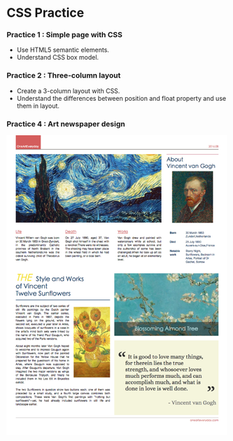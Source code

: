 # CSS Practice


### Practice 1 : Simple page with CSS
* Use HTML5 semantic elements.
* Understand CSS box model.

### Practice 2 : Three-column layout
* Create a 3-column layout with CSS.
* Understand the differences between position and float property and use them in layout.

### Practice 4 : Art newspaper design
![Art Newspaper][1]

[1]:https://raw.githubusercontent.com/Graciazl/picture/master/ArtNewspaper.png
